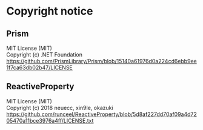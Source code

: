 # Copyright notice
## Prism
MIT License (MIT)  
Copyright (c) .NET Foundation  
https://github.com/PrismLibrary/Prism/blob/15140a61976d0a224cd6ebb9ee1f7ca63db02b47/LICENSE

## ReactiveProperty
MIT License (MIT)  
Copyright (c) 2018 neuecc, xin9le, okazuki  
https://github.com/runceel/ReactiveProperty/blob/5d8af227dd70af09a4d7205470a11bce3976a4ff/LICENSE.txt